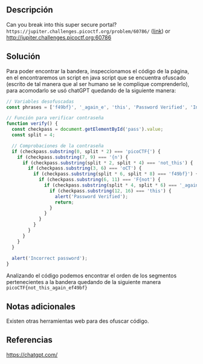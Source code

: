 ## Descripción
Can you break into this super secure portal? `https://jupiter.challenges.picoctf.org/problem/60786/` ([link](https://jupiter.challenges.picoctf.org/problem/60786/)) or http://jupiter.challenges.picoctf.org:60786
## Solución
Para poder encontrar la bandera, inspeccionamos el código de la página, en el encontraremos un script en java script que se encuentra ofuscado (escrito de tal manera que al ser humano se le complique comprenderlo), para acomodarlo se usó chatGPT quedando de la siguiente manera: 
```javascript
// Variables desofuscadas
const phrases = ['f49bf}', '_again_e', 'this', 'Password Verified', 'Incorrect password', 'getElementById', 'value', 'substring', 'picoCTF{', 'not_this'];

// Función para verificar contraseña
function verify() {
  const checkpass = document.getElementById('pass').value;
  const split = 4;

  // Comprobaciones de la contraseña
  if (checkpass.substring(0, split * 2) === 'picoCTF{') {
    if (checkpass.substring(7, 9) === '{n') {
      if (checkpass.substring(split * 2, split * 4) === 'not_this') {
        if (checkpass.substring(3, 6) === 'oCT') {
          if (checkpass.substring(split * 6, split * 8) === 'f49bf}') {
            if (checkpass.substring(6, 11) === 'F{not') {
              if (checkpass.substring(split * 4, split * 6) === '_again_e') {
                if (checkpass.substring(12, 16) === 'this') {
                  alert('Password Verified');
                  return;
                }
              }
            }
          }
        }
      }
    }
  }
  
  alert('Incorrect password');
}

```
Analizando el código podemos encontrar el orden de los segmentos pertenecientes a la bandera quedando de la siguiente manera `picoCTF{not_this_again_ef49bf}`
## Notas adicionales
Existen otras herramientas web para des ofuscar código.
## Referencias
https://chatgpt.com/